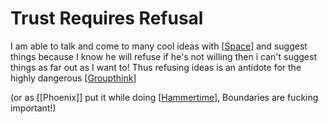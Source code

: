 # Trust Requires Refusal

I am able to talk and come to many cool ideas with [[Space]] and suggest things because I know he will refuse
if he's not willing then i can't suggest things as far out as I want to! Thus refusing ideas is an antidote for the highly dangerous [[Groupthink]]

(or as [[Phoenix]] put it while doing [[Hammertime]], Boundaries are fucking important!)

[//begin]: # "Autogenerated link references for markdown compatibility"
[Space]: Space "Space"
[Groupthink]: groupthink "Groupthink"
[Hammertime]: hammertime "Hammertime"
[//end]: # "Autogenerated link references"